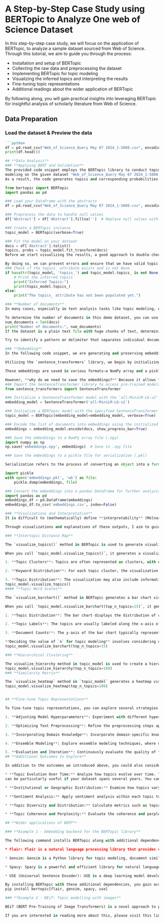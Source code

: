 # **A Step-by-Step Case Study using BERTopic to Analyze One web of Science Dataset**
In this step-by-step case study, we will focus on the application of BERTopic, to analyze a sample dataset sourced from Web of Science. Through this tutorial, we aim to guide you through the process:

 * Installation and setup of BERTopic
 * Collecting the raw data and preprocessing the dataset
 * Implementing BERTopic for topic modeling
 * Visualizing the inferred topics and interpreting the results
 * Fine-tuning topic representations
 * Additional readings about the wider application of BERTopic

By following along, you will gain practical insights into leveraging BERTopic for insightful analysis of scholarly literature from Web of Science.

## **Data Preparation**
### Load the dataset & Preview the data
```markdown
```python
df = pd.read_csv("Web_of_Science_Query May 07 2024_1-5000.csv", encoding='utf-8')
print(df.head())

## **Data Analysis**
### **Applying BERT and Validation**
The provided code snippet employs the BERTopic library to conduct topic
modeling on the given dataset "Web_of_Science_Query May 07 2024_1-5000.csv". Initially, a BERTopic instance is created, enabling the implementation of BERT-based topic modeling. Subsequently, the model is trained on the dataset by fitting it with the abstracts extracted from the DataFrame 'df'. The 'Abstract' column is accessed and converted into a list of documents ('docs'), which serves as the input data for the topic modeling process.
As a result, the code generates topics and corresponding probabilities for each document, facilitating the extraction of meaningful themes and insights from the dataset.

from bertopic import BERTopic
import pandas as pd

### Load your DataFrame with the abstracts
df = pd.read_csv("Web_of_Science_Query May 07 2024_1-5000.csv", encoding='utf-8')

### Preprocess the data to handle null values
df['Abstract'] = df['Abstract'].fillna('')  # Replace null values with empty strings

### Create a BERTopic instance
topic_model = BERTopic(verbose=True)

### Fit the model on your dataset
docs = df['Abstract'].tolist()
topics, probs = topic_model.fit_transform(docs)
Before we start visualizing the results, a good approach to double-check whether the topics have been successfully inferred by the BERTopic model is listed below. The code is checking whether the topics_ attribute exists and is not None in the topic_model object. If the attribute exists and is not None, it prints the inferred topics; otherwise, it prints a message indicating that the topics_ attribute has not been populated yet.

By doing so, we can prevent errors and ensure that we have valid topic data to work with.
### Check if the topics_ attribute exists and is not None
if hasattr(topic_model, 'topics_') and topic_model.topics_ is not None:
    # Print the inferred topics
    print("Inferred Topics:")
    print(topic_model.topics_)
else:
    print("The topics_ attribute has not been populated yet.")

### **Number of documents**
In many cases, especially in text analysis tasks like topic modeling, each record or row in the dataset corresponds to a single document, especially when the dataset is highly structured. For example, in this DataFrame where each row represents a different research paper, then the 'Abstract' column in each row contains the abstract of that paper - each record in the DataFrame contains unique textual content. In this case, there is a one-to-one mapping between documents and records, where each document corresponds to a single record in the DataFrame.

To determine the number of documents in this demo dataset, you can use the len() function in Python, which returns the length of a list or the number of elements in an object.
num_documents = len(docs)
print("Number of documents:", num_documents)
If the dataset is a plain text file with huge chunks of text, determining the number of documents can be more challenging as there may not be a clear separation between individual documents. However, you can use various techniques to identify and count the number of documents in the text file.

Try to identify a pattern or delimiter that separates individual documents in the text file. This could be a specific string, a sequence of characters, or a blank line. For example, if each document starts with a line like "Document #123", you can use that as the delimiter, and use the split() method with the defined delimiter to split the text into a list of individual documents.

### **Embedding**
In the following code snippet, we are generating and preserving embeddings — a numerical representation of textual data (see in "key concepts" section).

Utilizing the `sentence_transformers` library, we begin by initializing a SentenceTransformer model called 'all-MiniLM-L6-v2'. This model serves as our guide in converting text into dense numerical vectors known as embeddings. With the model ready, we proceed to create a BERTopic model, which leverages the embeddings for topic modeling. We then apply our SentenceTransformer model to encode a list of documents into embeddings.

These embeddings are saved in various formats—a NumPy array and a pickle file—for future analysis or reuse. Additionally, we convert the embeddings into a pandas DataFrame and export them to a CSV file, facilitating easy access and manipulation of the data.

However, **why do we need to save the embeddings?** Because it allows for efficient storage and retrieval of numerical representations of textual data, facilitating reproducibility and consistency in downstream tasks. It also serves as a backup or checkpointing mechanism for data processing pipelines, enhancing the efficiency and robustness of analyses and experiments.
### Import the SentenceTransformer library to access pre-trained models for generating sentence embeddings
from sentence_transformers import SentenceTransformer

### Initialize a SentenceTransformer model with the 'all-MiniLM-L6-v2' variant for generating embeddings
embedding_model = SentenceTransformer('all-MiniLM-L6-v2')

### Initialize a BERTopic model with the specified SentenceTransformer embedding model and enable verbose mode for logging
topic_model = BERTopic(embedding_model=embedding_model, verbose=True)

### Encode the list of documents into embeddings using the initialized SentenceTransformer model, showing a progress bar during the encoding process
embeddings = embedding_model.encode(docs, show_progress_bar=True)

### Save the embeddings to a NumPy array file (.npy)
import numpy as np
np.save('embeddings.npy', embeddings)  # Save to .npy file

### Save the embeddings to a pickle file for serialization (.pkl)

Serialization refers to the process of converting an object into a format that can be easily stored, transmitted, or reconstructed later. In Python, serialization is commonly used for saving objects to files or transferring them between different systems. The .pkl extension here denotes a pickle file, which is a binary file format used for serializing and deserializing objects. Pickle files can store various Python objects, such as lists, dictionaries, and even custom classes, in a compact and efficient binary format.

import pickle
with open('embeddings.pkl', 'wb') as file:
    pickle.dump(embeddings, file)

### Convert the embeddings into a pandas DataFrame for further analysis and export it to a CSV file without indexing
import pandas as pd
embeddings_df = pd.DataFrame(embeddings)
embeddings_df.to_csv('embeddings.csv', index=False)

### **Visulizations and Interpretation**
It is difficult to (mathematically) define **interpretability** (Molnar 2022). A (non-mathematical) definition of interpretability that I like by Miller (2017) is: Interpretability is the degree to which a human can understand the cause of a decision. Another one by Kim et al. (2016) is: Interpretability is the degree to which a human can consistently predict the model’s result.

Through visualizations and explanations of these outputs, I aim to guide you through a process that you can gain insights into how the model makes decisions and understand the factors influencing its predictions.

### **Intertopic Distance Map**

The `visualize_topics()` method in BERTopic is used to generate visualizations of the inferred topics. It provides a graphical representation that allows you to explore the topics and their associated keywords in an intuitive way.

When you call `topic_model.visualize_topics()`, it generates a visualization that typically includes:

1. **Topic Clusters**: Topics are often represented as clusters, with each cluster containing multiple related topics. These clusters can help you identify overarching themes or categories within the dataset.

2. **Keyword Distribution**: For each topic cluster, the visualization typically displays the keywords that are most strongly associated with each topic. These keywords give you insights into the main concepts and ideas represented by each topic.

3. **Topic Distribution**: The visualization may also include information about the distribution of documents across topics. This can help you understand how prevalent each topic is in the dataset and how topics relate to one another.
topic_model.visualize_topics()
#### **Topic Word Scores**

The `visualize_barchart()` method in BERTopic generates a bar chart visualization of the most prominent topics based on their prevalence in the document corpus.

When you call `topic_model.visualize_barchart(top_n_topics=15)`, it generates a bar chart that typically includes:

1. **Topic Distribution**: The bar chart displays the distribution of documents across the top N topics, where N is specified by the `top_n_topics` parameter. Each bar represents a topic, and the height of the bar indicates the proportion of documents assigned to that topic.

2. **Topic Labels**: The topics are usually labeled along the x-axis of the bar chart, allowing you to identify each topic.

3. **Document Counts**: The y-axis of the bar chart typically represents the number of documents assigned to each topic, providing insight into the prevalence of each topic in the document corpus.

**Deciding the value of `n` for topic modeling** involves considering domain knowledge, conducting exploratory analysis, and evaluating model performance. It is essential to balance granularity and interpretability, aiming for a value that produces meaningful topics. Experimenting with different `n` values and assessing the coherence and relevance of the generated topics can help in making an informed decision.
topic_model.visualize_barchart(top_n_topics=15)

### **Hierarchical Clustering**

The visualize_hierarchy method in topic_model is used to create a hierarchical visualization of topics, with the top 100 topics being displayed. This visualization helps in understanding the relationships and hierarchical structure between topics, providing insights into how topics are grouped and nested within the document corpus.
topic_model.visualize_hierarchy(top_n_topics=100)
### **Similarity Matrix**

The `visualize_heatmap` method in `topic_model` generates a heatmap visualization of the topic-document matrix, highlighting the distribution of topics across documents. With `top_n_topics` set to `100`, the heatmap displays the top 100 topics and their prevalence within the document corpus. This visualization aids in understanding the relative importance and coverage of different topics, offering insights into the thematic composition of the dataset and identifying potential patterns or trends.
topic_model.visualize_heatmap(top_n_topics=100)


## **Fine-tune Topic Representations**

To fine-tune topic representations, you can explore several strategies:

1. **Adjusting Model Hyperparameters**: Experiment with different hyperparameters of the topic modeling algorithm, such as the number of topics (`n_topics`), the vectorization method, or the dimensionality reduction technique. Tuning these parameters can affect the quality and granularity of the inferred topics.

2. **Optimizing Text Preprocessing**: Refine the preprocessing steps applied to the text data before topic modeling. This may involve techniques such as tokenization, stemming, lemmatization, or removing stop words. Fine-tuning preprocessing can enhance the quality of topic representations by reducing noise and improving semantic coherence.

3. **Incorporating Domain Knowledge**: Incorporate domain-specific knowledge or constraints into the topic modeling process. This can be achieved by providing seed words or phrases related to specific topics of interest or by constraining the model to generate topics within predefined thematic boundaries.

4. **Ensemble Modeling**: Explore ensemble modeling techniques, where multiple topic modeling algorithms or variations of the same algorithm are combined to improve topic representations. Ensemble methods can mitigate the limitations of individual models and enhance the robustness of topic inference.

5. **Evaluation and Iteration**: Continuously evaluate the quality of topic representations using domain-specific metrics or qualitative assessments. Iterate on the fine-tuning process based on feedback and insights gained from analyzing the topics generated by the model.
## **Additional Outcomes to Explore**

In addition to the outcomes we introduced above, you could also consider exploring the following outcomes if time and resources allow:

* **Topic Evolution Over Time:** Analyze how topics evolve over time. This
can be particularly useful if your dataset spans several years. You can also identify trends and shifts in research focus.

* **Institutional or Geographic Distribution:** Examine how topics vary across different institutions or geographic regions.

* **Sentiment Analysis:** Apply sentiment analysis within each topic to understand the sentiment trends related to different research themes.

* **Topic Diversity and Distribution:** Calculate metrics such as topic diversity or entropy to understand how spread out the topics are across the papers.

* **Topic Coherence and Perplexity:** Evaluate the coherence and perplexity of the topics to quantitatively measure their quality.

## **Wider applications of BERT**

### **Example 1 - Embedding backend for the BERTopic library**

The following command installs BERTopic along with additional dependencies for different embedding backends. Here's a brief explanation of each backend:

* Flair: Flair is a natural language processing library that provides contextual string embeddings. It offers state-of-the-art pre-trained models for various NLP tasks.

* Gensim: Gensim is a Python library for topic modeling, document similarity analysis, and other natural language processing tasks. It includes algorithms for word embedding models like Word2Vec and Doc2Vec.

* Spacy: Spacy is a powerful and efficient library for natural language processing in Python. It provides pre-trained word vectors and other NLP functionalities.

* USE (Universal Sentence Encoder): USE is a deep learning model developed by Google for generating universal sentence embeddings. It encodes sentences into fixed-length dense vectors that capture semantic information.

By installing BERTopic with these additional dependencies, you gain access to multiple embedding options, allowing you to choose the one that best suits your needs for topic modeling and related tasks.
pip install bertopic[flair, gensim, spacy, use]

### **Example 2 - BEiT: Topic modelling with images**

BEiT (BERT Pre-Training of Image Transformers) is a novel approach to pre-training image transformers, inspired by the success of BERT (Bidirectional Encoder Representations from Transformers) in natural language processing tasks. Unlike traditional convolutional neural networks (CNNs) commonly used for image processing, BEiT leverages transformer architectures to learn representations of images. It represents a promising direction in the field of computer vision, offering a new perspective on image representation learning and paving the way for advancements in various image-related tasks.

If you are interested in reading more about this, please visit this link: https://arxiv.org/pdf/2106.08254
